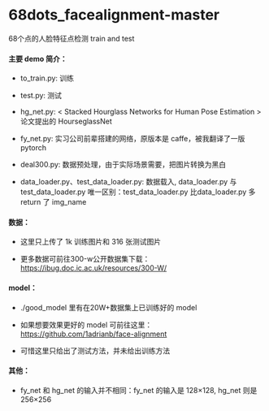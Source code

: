 # 68dots_facealignment-master
68个点的人脸特征点检测 train and test
#### 主要 demo 简介：
 +  to_train.py: 训练
 -  test.py: 测试
 +  hg_net.py: < Stacked Hourglass Networks for Human Pose Estimation > 论文提出的 HourseglassNet
 -  fy_net.py: 实习公司前辈搭建的网络，原版本是 caffe，被我翻译了一版 pytorch
 +  deal300.py: 数据预处理，由于实际场景需要，把图片转换为黑白
 -  data_loader.py、test_data_loader.py: 数据载入, data_loader.py 与 test_data_loader.py 唯一区别：test_data_loader.py 比data_loader.py 多 return 了 img_name

#### 数据：
 + 这里只上传了 1k 训练图片和 316 张测试图片
 - 更多数据可前往300-w公开数据集下载：https://ibug.doc.ic.ac.uk/resources/300-W/

#### model：
 + ./good_model 里有在20W+数据集上已训练好的 model
 - 如果想要效果更好的 model 可前往这里：https://github.com/1adrianb/face-alignment
 + 可惜这里只给出了测试方法，并未给出训练方法
 
#### 其他：
 + fy_net 和 hg_net 的输入并不相同：fy_net 的输入是 128×128, hg_net 则是 256×256
 

